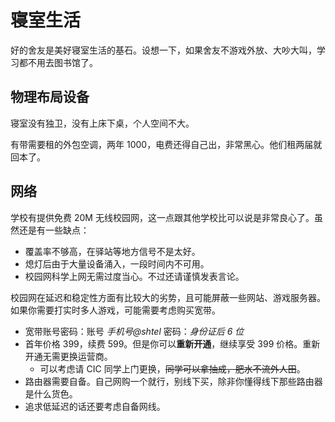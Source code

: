 # 寝室生活

好的舍友是美好寝室生活的基石。设想一下，如果舍友不游戏外放、大吵大叫，学习都不用去图书馆了。

## 物理布局设备

寝室没有独卫，没有上床下桌，个人空间不大。

有带需要租的外包空调，两年 1000，电费还得自己出，非常黑心。他们租两届就回本了。

## 网络

学校有提供免费 20M 无线校园网，这一点跟其他学校比可以说是非常良心了。虽然还是有一些缺点：

- 覆盖率不够高，在驿站等地方信号不是太好。
- 熄灯后由于大量设备涌入，一段时间内不可用。
- 校园网科学上网无需过度当心。不过还请谨慎发表言论。

校园网在延迟和稳定性方面有比较大的劣势，且可能屏蔽一些网站、游戏服务器。如果你需要打实时多人游戏，可能需要考虑购买宽带。

- 宽带账号密码：账号 _手机号@shtel_ 密码：_身份证后 6 位_
- 首年价格 399，续费 599。但是你可以**重新开通**，继续享受 399 价格。重新开通无需更换运营商。
  - 可以考虑请 CIC 同学上门更换，~~同学可以拿抽成，肥水不流外人田~~。
- 路由器需要自备。自己网购一个就行，别线下买，除非你懂得线下那些路由器是什么货色。
- 追求低延迟的话还要考虑自备网线。
